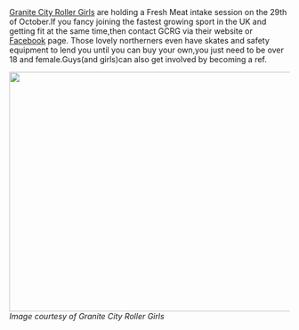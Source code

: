 <html><body><a href="http://www.granitecityrollergirls.org/">Granite City Roller Girls</a> are holding a Fresh Meat intake session on the 29th of October.If you fancy joining the fastest growing sport in the UK and getting fit at the same time,then contact GCRG via their website or <a href="http://www.facebook.com/GraniteCityRollerGirls">Facebook</a> page.
Those lovely northerners even have skates and safety equipment to lend you until you can buy your own,you just need to be over 18 and female.Guys(and girls)can also get involved by becoming a ref.

<a href="http://scottishrollerderbyblog.com/2011/09/newrecruitment-1-preview.jpg"><img src="http://scottishrollerderbyblog.com/2011/09/newrecruitment-1-preview.jpg" alt="" title="NEWrecruitment-1.preview" width="614" height="431" class="aligncenter size-full wp-image-178"></a>
<em>Image courtesy of Granite City Roller Girls</em></body></html>
